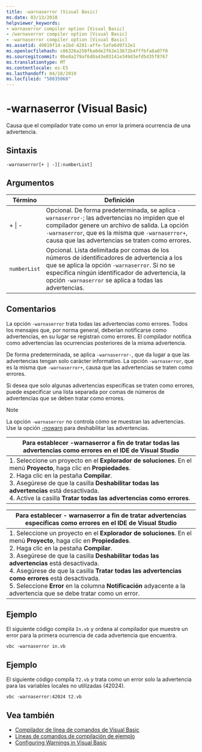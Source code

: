 ```yaml
---
title: -warnaserror (Visual Basic)
ms.date: 03/13/2018
helpviewer_keywords:
- warnaserror compiler option [Visual Basic]
- /warnaserror compiler option [Visual Basic]
- -warnaserror compiler option [Visual Basic]
ms.assetid: 49819f1d-a1bd-4201-affe-5afe6d9712e1
ms.openlocfilehash: c06326a250fba0de2f63e13672b4fffbfa8a07f0
ms.sourcegitcommit: 0be8a279af6d8a43e03141e349d3efd5d35f8767
ms.translationtype: MT
ms.contentlocale: es-ES
ms.lasthandoff: 04/18/2019
ms.locfileid: "58835068"
---
```

# <a name="-warnaserror-visual-basic"></a>-warnaserror (Visual Basic)
Causa que el compilador trate como un error la primera ocurrencia de una advertencia.  
  
## <a name="syntax"></a>Sintaxis  
  
```  
-warnaserror[+ | -][:numberList]  
```  
  
## <a name="arguments"></a>Argumentos  
  
|Término|Definición|  
|---|---|  
|+ &#124; -|Opcional. De forma predeterminada, se aplica `-warnaserror-`; las advertencias no impiden que el compilador genere un archivo de salida. La opción `-warnaserror`, que es la misma que `-warnaserror+`, causa que las advertencias se traten como errores.|  
|`numberList`|Opcional. Lista delimitada por comas de los números de identificadores de advertencia a los que se aplica la opción `-warnaserror`. Si no se especifica ningún identificador de advertencia, la opción `-warnaserror` se aplica a todas las advertencias.|  
  
## <a name="remarks"></a>Comentarios  
 La opción `-warnaserror` trata todas las advertencias como errores. Todos los mensajes que, por norma general, deberían notificarse como advertencias, en su lugar se registran como errores. El compilador notifica como advertencias las ocurrencias posteriores de la misma advertencia.  
  
 De forma predeterminada, se aplica `-warnaserror-`, que da lugar a que las advertencias tengan solo carácter informativo. La opción `-warnaserror`, que es la misma que `-warnaserror+`, causa que las advertencias se traten como errores.  
  
 Si desea que solo algunas advertencias específicas se traten como errores, puede especificar una lista separada por comas de números de advertencias que se deben tratar como errores.  
  
> [!NOTE]
>  La opción `-warnaserror` no controla cómo se muestran las advertencias. Use la opción [-nowarn](../../../visual-basic/reference/command-line-compiler/nowarn.md) para deshabilitar las advertencias.  
  
|Para establecer -warnaserror a fin de tratar todas las advertencias como errores en el IDE de Visual Studio|  
|---|  
|1.  Seleccione un proyecto en el **Explorador de soluciones**. En el menú **Proyecto**, haga clic en **Propiedades**. <br />2.  Haga clic en la pestaña **Compilar**.<br />3.  Asegúrese de que la casilla **Deshabilitar todas las advertencias** está desactivada.<br />4.  Active la casilla **Tratar todas las advertencias como errores**.|  
  
|Para establecer - warnaserror a fin de tratar advertencias específicas como errores en el IDE de Visual Studio|  
|---|  
|1.  Seleccione un proyecto en el **Explorador de soluciones**. En el menú **Proyecto**, haga clic en **Propiedades**.<br />2.  Haga clic en la pestaña **Compilar**.<br />3.  Asegúrese de que la casilla **Deshabilitar todas las advertencias** está desactivada.<br />4.  Asegúrese de que la casilla **Tratar todas las advertencias como errores** está desactivada.<br />5.  Seleccione **Error** en la columna **Notificación** adyacente a la advertencia que se debe tratar como un error.|  
  
## <a name="example"></a>Ejemplo  
 El siguiente código compila `In.vb` y ordena al compilador que muestre un error para la primera ocurrencia de cada advertencia que encuentra.  
  
```console
vbc -warnaserror in.vb  
```  
  
## <a name="example"></a>Ejemplo  
 El siguiente código compila `T2.vb` y trata como un error solo la advertencia para las variables locales no utilizadas (42024).  
  
```console
vbc -warnaserror:42024 t2.vb  
```  
  
## <a name="see-also"></a>Vea también

- [Compilador de línea de comandos de Visual Basic](../../../visual-basic/reference/command-line-compiler/index.md)
- [Líneas de comandos de compilación de ejemplo](../../../visual-basic/reference/command-line-compiler/sample-compilation-command-lines.md)
- [Configuring Warnings in Visual Basic](/visualstudio/ide/configuring-warnings-in-visual-basic)
